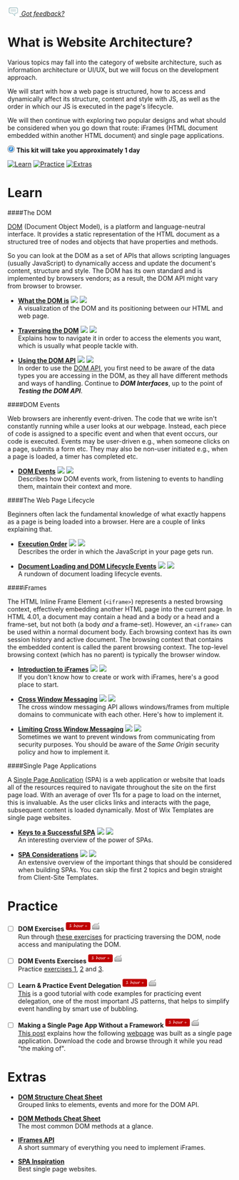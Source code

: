 *[![Feedback](/assets/feedback.gif) Got feedback?](mailto:leeb@wix.com)*

# What is Website Architecture?
Various topics may fall into the category of website architecture, such as information architecture or UI/UX, 
but we will focus on the development approach. 

We will start with how a web page is structured, how to access and dynamically affect its structure, content and style with JS, 
as well as the order in which our JS is executed in the page's lifecycle. 

We will then continue with exploring two popular designs and what should be considered when you go down that route: iFrames (HTML document embedded within another HTML document) and single page applications.

![](/assets/clock-16.png) **This kit will take you approximately 1 day**

<a href="#learn"><img src="https://github.com/wix/fed-training-kit/blob/master/assets/btn-learn.png" alt="Learn" height="48" width="140"></img></a>
<a href="#practice"><img src="https://github.com/wix/fed-training-kit/blob/master/assets/btn-practice.png" alt="Practice" height="48" width="140"></img></a>
<a href="#extras"><img src="https://github.com/wix/fed-training-kit/blob/master/assets/btn-extras.png" alt="Extras" height="48" width="140"></img></a>


# Learn

####The DOM
  
  [DOM](http://www.w3.org/DOM/) (Document Object Model), is a platform and language-neutral interface. It provides a static representation of the HTML document as a structured tree of nodes and objects that  have properties and methods. 

  So you can look at the DOM as a set of APIs that allows scripting languages (usually JavaScript) to dynamically access and update the document's content, structure and style. 
  The DOM has its own standard and is implemented by browsers vendors; as a result, the DOM API might vary from browser to browser.

- **[What the DOM is]( https://www.youtube.com/watch?v=4Gv81XcC8iE)** <a href="#"><img src="https://github.com/wix/fed-training-kit/blob/master/assets/time-5m.png"></img></a> <a href="#"><img src="https://github.com/wix/fed-training-kit/blob/master/assets/tag-video.png"></img></a>   
  A visualization of the DOM and its positioning between our HTML and web page.
  
- **[Traversing the DOM](http://www.kirupa.com/html5/traversing_the_dom.htm)** <a href="#"><img src="https://github.com/wix/fed-training-kit/blob/master/assets/time-30m.png"></img></a> <a href="#"><img src="https://github.com/wix/fed-training-kit/blob/master/assets/tag-read.png"></img></a>   
  Explains how to navigate it in order to access the elements you want, which is usually what people tackle with.
  
- **[Using the DOM API](https://developer.mozilla.org/en-US/docs/Web/API/Document_Object_Model/Introduction#Important_Data_Types)** <a href="#"><img src="https://github.com/wix/fed-training-kit/blob/master/assets/time-5m.png"></img></a> <a href="#"><img src="https://github.com/wix/fed-training-kit/blob/master/assets/tag-read.png"></img></a>   
  In order to use the [DOM API](https://developer.mozilla.org/en-US/docs/Web/API), you first need to be aware of the data types you are accessing in the DOM, as they all have different methods and ways of handling. Continue to ***DOM Interfaces***, up to the point of ***Testing the DOM API***.


####DOM Events

  Web browsers are inherently event-driven. The code that we write isn't constantly running while a user looks at our webpage. 
  Instead, each piece of code is assigned to a specific event and when that event occurs, our code is executed.
  Events may be user-driven e.g., when someone clicks on a page, submits a form etc. They may also be non-user initiated e.g., when a page is loaded, a timer has completed etc. 

- **[DOM Events](http://www.smashingmagazine.com/2013/11/an-introduction-to-dom-events/)** <a href="#"><img src="https://github.com/wix/fed-training-kit/blob/master/assets/time-1h.png"></img></a> <a href="#"><img src="https://github.com/wix/fed-training-kit/blob/master/assets/tag-read.png"></img></a>   
  Describes how DOM events work, from listening to events to handling them, maintain their context and more.


####The Web Page Lifecycle

Beginners often lack the fundamental knowledge of what exactly happens as a page is being loaded into a browser. 
Here are a couple of links explaining that.

- **[Execution Order](http://javascript.about.com/od/hintsandtips/a/exeorder.htm)** <a href="#"><img src="https://github.com/wix/fed-training-kit/blob/master/assets/time-30m.png"></img></a> <a href="#"><img src="https://github.com/wix/fed-training-kit/blob/master/assets/tag-read.png"></img></a>   
  Describes the order in which the JavaScript in your page gets run.
  
- **[Document Loading and DOM Lifecycle Events](http://www.breck-mckye.com/blog/2014/04/document-loading-and-DOM-lifecycle-events/)** <a href="#"><img src="https://github.com/wix/fed-training-kit/blob/master/assets/time-30m.png"></img></a> <a href="#"><img src="https://github.com/wix/fed-training-kit/blob/master/assets/tag-read.png"></img></a>   
  A rundown of document loading lifecycle events.


####iFrames

The HTML Inline Frame Element (`<iframe>`) represents a nested browsing context, effectively embedding another HTML 
page into the current page. In HTML 4.01, a document may contain a head and a body or a head and a frame-set, 
but not both (a body *and* a frame-set). However, an `<iframe>` can be used within a normal document body. Each browsing context has its own session history and active document. The browsing context that contains the embedded content is called the parent browsing context. 
The top-level browsing context (which has no parent) is typically the browser window.

- **[Introduction to iFrames](http://javascript.info/tutorial/frames-and-iframes)** <a href="#"><img src="https://github.com/wix/fed-training-kit/blob/master/assets/time-30m.png"></img></a> <a href="#"><img src="https://github.com/wix/fed-training-kit/blob/master/assets/tag-read.png"></img></a>   
  If you don't know how to create or work with iFrames, here's a good place to start.
  
- **[Cross Window Messaging](http://javascript.info/tutorial/cross-window-messaging-with-postmessage)** <a href="#"><img src="https://github.com/wix/fed-training-kit/blob/master/assets/time-30m.png"></img></a> <a href="#"><img src="https://github.com/wix/fed-training-kit/blob/master/assets/tag-read.png"></img></a>   
  The cross window messaging API allows windows/frames from multiple domains to communicate with each other. Here's how to implement it.

- **[Limiting Cross Window Messaging](http://javascript.info/tutorial/same-origin-security-policy)** <a href="#"><img src="https://github.com/wix/fed-training-kit/blob/master/assets/time-30m.png"></img></a> <a href="#"><img src="https://github.com/wix/fed-training-kit/blob/master/assets/tag-read.png"></img></a>   
  Sometimes we want to prevent windows from communicating from security purposes. You should be aware of the *Same Origin* security policy and how to implement it.


####Single Page Applications

A [Single Page Application](https://en.wikipedia.org/wiki/Single-page_application) (SPA) is a web application or website 
that loads all of the resources required to navigate throughout the site on the first page load. 
With an average of over 11s for a page to load on the internet, this is invaluable. 
As the user clicks links and interacts with the page, subsequent content is loaded dynamically.
Most of Wix Templates are single page websites.

- **[Keys to a Successful SPA](https://www.youtube.com/watch?v=46Bu9ms9mBg)** <a href="#"><img src="https://github.com/wix/fed-training-kit/blob/master/assets/time-30m.png"></img></a> <a href="#"><img src="https://github.com/wix/fed-training-kit/blob/master/assets/tag-video.png"></img></a>   
  An interesting overview of the power of SPAs.

- **[SPA Considerations](http://code.tutsplus.com/tutorials/important-considerations-when-building-single-page-web-apps--net-29356)** <a href="#"><img src="https://github.com/wix/fed-training-kit/blob/master/assets/time-1h.png"></img></a> <a href="#"><img src="https://github.com/wix/fed-training-kit/blob/master/assets/tag-read.png"></img></a>   
  An extensive overview of the important things that should be considered when building SPAs. You can skip the first 2 topics and begin straight from Client-Site Templates.


# Practice

- [ ] **DOM Exercises** <a href="#"><img src="/assets/time-1h.png"></img></a> <a href="#"><img src="/assets/tag-handson.png"></img></a>     
  Run through [these exercises](http://www.ibm.com/developerworks/library/wa-jsanddom-pr/) for practicing traversing the DOM, node access and manipulating the DOM. 

- [ ] **DOM Events Exercises** <a href="#"><img src="/assets/time-1h.png"></img></a> <a href="#"><img src="/assets/tag-handson.png"></img></a>     
  Practice [exercises 1](http://www.w3schools.com/js/exercise.asp?filename=exercise_dom_events1), [2](http://www.w3schools.com/js/exercise.asp?filename=exercise_dom_events1) and [3](http://www.w3schools.com/js/exercise.asp?filename=exercise_dom_events1).
  
- [ ] **Learn & Practice Event Delegation** <a href="#"><img src="/assets/time-1h.png"></img></a> <a href="#"><img src="/assets/tag-handson.png"></img></a>     
  [This](http://javascript.info/tutorial/event-delegation) is a good tutorial with code examples for practicing event delegation, one of the most important JS patterns, that helps to simplify event handling by smart use of bubbling.

- [ ] **Making a Single Page App Without a Framework** <a href="#"><img src="/assets/time-1h.png"></img></a> <a href="#"><img src="/assets/tag-handson.png"></img></a>     
  [This post](http://tutorialzine.com/2015/02/single-page-app-without-a-framework/) explains how the following [webpage](http://demo.tutorialzine.com/2015/02/single-page-app-without-a-framework/) was built as a single page application. Download the code and browse through it while you read "the making of".

# Extras

- **[DOM Structure Cheat Sheet](http://overapi.com/html-dom/)**   
  Grouped links to elements, events and more for the DOM API.

- **[DOM Methods Cheat Sheet]( http://christianheilmann.com/stuff/JavaScript-DOM-Cheatsheet.pdf)**   
  The most common DOM methods at a glance.

- **[IFrames API](https://developer.mozilla.org/en/docs/Web/HTML/Element/iframe)**   
  A short summary of everything you need to implement iFrames.

- **[SPA Inspiration]( http://www.awwwards.com/websites/single-page/)**   
  Best single page websites.

